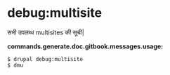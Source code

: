 # debug:multisite
सभी उपलब्ध multisites की सूची|

**commands.generate.doc.gitbook.messages.usage:**
```
$ drupal debug:multisite
$ dmu  
```
